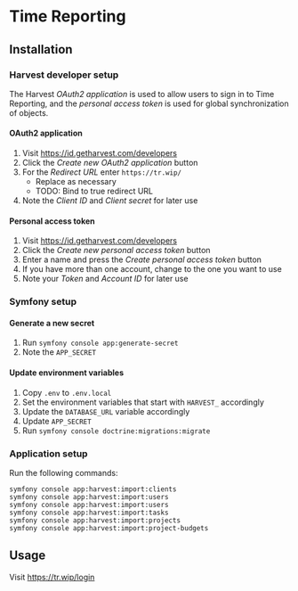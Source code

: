 # Time Reporting

## Installation

### Harvest developer setup

The Harvest _OAuth2 application_ is used to allow users to sign in to Time Reporting, and the _personal access token_
is used for global synchronization of objects.

#### OAuth2 application

1. Visit https://id.getharvest.com/developers
2. Click the _Create new OAuth2 application_ button
3. For the _Redirect URL_ enter `https://tr.wip/`
    * Replace as necessary
    * TODO: Bind to true redirect URL
4. Note the _Client ID_ and _Client secret_ for later use

#### Personal access token

1. Visit https://id.getharvest.com/developers
2. Click the _Create new personal access token_ button
3. Enter a name and press the _Create personal access token_ button
4. If you have more than one account, change to the one you want to use
5. Note your _Token_ and _Account ID_ for later use

### Symfony setup

#### Generate a new secret

1. Run `symfony console app:generate-secret`
2. Note the `APP_SECRET`

#### Update environment variables

1. Copy `.env` to `.env.local`
2. Set the environment variables that start with `HARVEST_` accordingly
3. Update the `DATABASE_URL` variable accordingly
4. Update `APP_SECRET`
5. Run `symfony console doctrine:migrations:migrate`

### Application setup

Run the following commands:

```shell
symfony console app:harvest:import:clients
symfony console app:harvest:import:users
symfony console app:harvest:import:users
symfony console app:harvest:import:tasks
symfony console app:harvest:import:projects
symfony console app:harvest:import:project-budgets
```

## Usage

Visit https://tr.wip/login